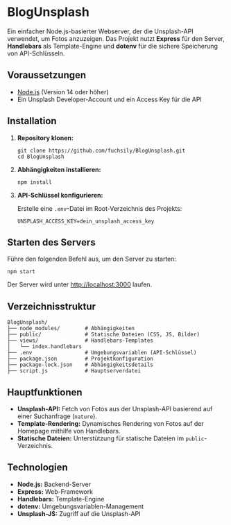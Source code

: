 <body>
    <h1>BlogUnsplash</h1>
    <p>
        Ein einfacher Node.js-basierter Webserver, der die Unsplash-API verwendet, um Fotos anzuzeigen. 
        Das Projekt nutzt <strong>Express</strong> für den Server, <strong>Handlebars</strong> als Template-Engine 
        und <strong>dotenv</strong> für die sichere Speicherung von API-Schlüsseln.
    </p>
    <h2>Voraussetzungen</h2>
    <ul>
        <li><a href="https://nodejs.org/">Node.js</a> (Version 14 oder höher)</li>
        <li>Ein Unsplash Developer-Account und ein Access Key für die API</li>
    </ul>
    <h2>Installation</h2>
    <ol>
        <li>
            <strong>Repository klonen:</strong>
            <pre><code>git clone https://github.com/fuchsily/BlogUnsplash.git
cd BlogUnsplash</code></pre>
        </li>
        <li>
            <strong>Abhängigkeiten installieren:</strong>
            <pre><code>npm install</code></pre>
        </li>
        <li>
            <strong>API-Schlüssel konfigurieren:</strong>
            <p>Erstelle eine <code>.env</code>-Datei im Root-Verzeichnis des Projekts:</p>
            <pre><code>UNSPLASH_ACCESS_KEY=dein_unsplash_access_key</code></pre>
        </li>
    </ol>
    <h2>Starten des Servers</h2>
    <p>Führe den folgenden Befehl aus, um den Server zu starten:</p>
    <pre><code>npm start</code></pre>
    <p>Der Server wird unter <a href="http://localhost:3000" target="_blank">http://localhost:3000</a> laufen.</p>
    <h2>Verzeichnisstruktur</h2>
    <pre><code>BlogUnsplash/
├── node_modules/        # Abhängigkeiten
├── public/              # Statische Dateien (CSS, JS, Bilder)
├── views/               # Handlebars-Templates
│   └── index.handlebars
├── .env                 # Umgebungsvariablen (API-Schlüssel)
├── package.json         # Projektkonfiguration
├── package-lock.json    # Abhängigkeitsdetails
├── script.js            # Hauptserverdatei</code></pre>
  
  <h2>Hauptfunktionen</h2>
    <ul>
        <li><strong>Unsplash-API:</strong> Fetch von Fotos aus der Unsplash-API basierend auf einer Suchanfrage (<code>nature</code>).</li>
        <li><strong>Template-Rendering:</strong> Dynamisches Rendering von Fotos auf der Homepage mithilfe von Handlebars.</li>
        <li><strong>Statische Dateien:</strong> Unterstützung für statische Dateien im <code>public</code>-Verzeichnis.</li>
    </ul>
    <h2>Technologien</h2>
    <ul>
        <li><strong>Node.js:</strong> Backend-Server</li>
        <li><strong>Express:</strong> Web-Framework</li>
        <li><strong>Handlebars:</strong> Template-Engine</li>
        <li><strong>dotenv:</strong> Umgebungsvariablen-Management</li>
        <li><strong>Unsplash-JS:</strong> Zugriff auf die Unsplash-API</li>
    </ul>
</body>
